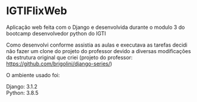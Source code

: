 # IGTIFlixWeb
Aplicação web feita com o Django e desenvolvida durante o modulo 3 do bootcamp desenvolvedor python do IGTI

Como desenvolvi conforme assistia as aulas e executava as tarefas decidi não fazer um clone do projeto do professor devido a diversas modificações da estrutura original que criei (projeto do professor: https://github.com/brigolini/django-series/)

O ambiente usado foi:

Django: 3.1.2<br >
Python: 3.8.5
